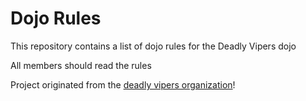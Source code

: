 Dojo Rules
==========

This repository contains a list of dojo rules for the Deadly Vipers dojo

All members should read the rules


Project originated from the [deadly vipers organization](https://github.com/deadlyvipers)!

